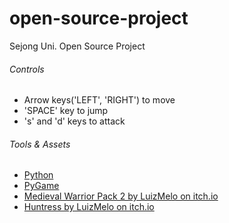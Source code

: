 # open-source-project
Sejong Uni. Open Source Project

###### Controls
- Arrow keys('LEFT', 'RIGHT') to move
- 'SPACE' key to jump
- 's' and 'd' keys to attack

###### Tools & Assets
- [Python](https://www.python.org/)
- [PyGame](https://www.pygame.org/)
- [Medieval Warrior Pack 2 by LuizMelo on itch.io](https://luizmelo.itch.io/medieval-warrior-pack-2/)
- [Huntress by LuizMelo on itch.io](https://luizmelo.itch.io/huntress)
